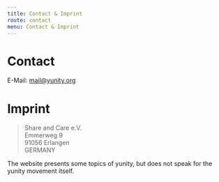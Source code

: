 ```yaml
---
title: Contact & Imprint
route: contact
menu: Contact & Imprint
---
```


# Contact

E-Mail: [mail@yunity.org](mailto:mail@yunity.org)

# Imprint

> Share and Care e.V.<br>
> Emmerweg 9<br>
> 91056 Erlangen<br>
> GERMANY

The website presents some topics of yunity, but does not speak for the yunity movement itself.

